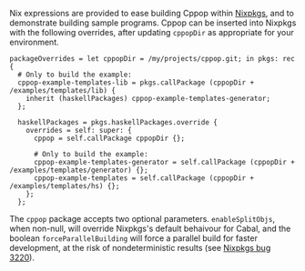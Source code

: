Nix expressions are provided to ease building Cppop within
[Nixpkgs](https://nixos.org/nixpkgs), and to demonstrate building sample
programs.  Cppop can be inserted into Nixpkgs with the following overrides,
after updating `cppopDir` as appropriate for your environment.

    packageOverrides = let cppopDir = /my/projects/cppop.git; in pkgs: rec {
      # Only to build the example:
      cppop-example-templates-lib = pkgs.callPackage (cppopDir + /examples/templates/lib) {
        inherit (haskellPackages) cppop-example-templates-generator;
      };

      haskellPackages = pkgs.haskellPackages.override {
        overrides = self: super: {
          cppop = self.callPackage cppopDir {};

          # Only to build the example:
          cppop-example-templates-generator = self.callPackage (cppopDir + /examples/templates/generator) {};
          cppop-example-templates = self.callPackage (cppopDir + /examples/templates/hs) {};
        };
      };

The `cppop` package accepts two optional parameters.  `enableSplitObjs`, when
non-null, will override Nixpkgs's default behaivour for Cabal, and the boolean
`forceParallelBuilding` will force a parallel build for faster development, at
the risk of nondeterministic results (see
[Nixpkgs bug 3220](https://github.com/NixOS/nixpkgs/issues/3220)).
